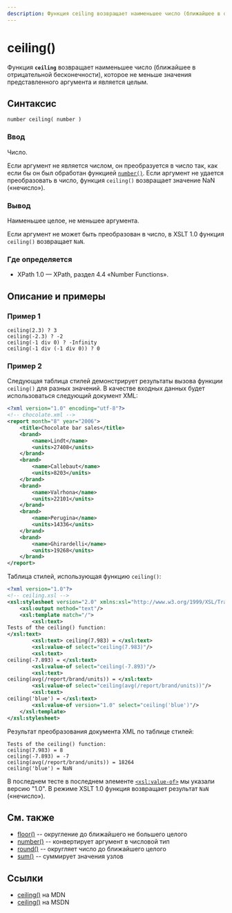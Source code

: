 ```yaml
---
description: Функция ceiling возвращает наименьшее число (ближайшее в отрицательной бесконечности), которое не меньше значения представленного аргумента и является целым
---
```


# ceiling()

Функция **`ceiling`** возвращает наименьшее число (ближайшее в отрицательной бесконечности), которое не меньше значения представленного аргумента и является целым.

## Синтаксис

```
number ceiling( number )
```

### Ввод

Число.

Если аргумент не является числом, он преобразуется в число так, как если бы он был обработан функцией [`number()`](number.md). Если аргумент не удается преобразовать в число, функция `ceiling()` возвращает значение NaN («нечисло»).

### Вывод

Наименьшее целое, не меньшее аргумента.

Если аргумент не может быть преобразован в число, в XSLT 1.0 функция `ceiling()` возвращает `NaN`.

### Где определяется

- XPath 1.0 — XPath, раздел 4.4 «Number Functions».

## Описание и примеры

### Пример 1

```
ceiling(2.3) ? 3
ceiling(-2.3) ? -2
ceiling(-1 div 0) ? -Infinity
ceiling(-1 div (-1 div 0)) ? 0
```

### Пример 2

Следующая таблица стилей демонстрирует результаты вызова функции `ceiling()` для разных значений. В качестве входных данных будет использоваться следующий документ XML:

```xml
<?xml version="1.0" encoding="utf-8"?>
<!-- chocolate.xml -->
<report month="8" year="2006">
	<title>Chocolate bar sales</title>
	<brand>
		<name>Lindt</name>
		<units>27408</units>
	</brand>
	<brand>
		<name>Callebaut</name>
		<units>8203</units>
	</brand>
	<brand>
		<name>Valrhona</name>
		<units>22101</units>
	</brand>
	<brand>
		<name>Perugina</name>
		<units>14336</units>
	</brand>
	<brand>
		<name>Ghirardelli</name>
		<units>19268</units>
	</brand>
</report>
```

Таблица стилей, использующая функцию `ceiling()`:

```xml
<?xml version="1.0"?>
<!-- ceiling.xsl -->
<xsl:stylesheet version="2.0" xmlns:xsl="http://www.w3.org/1999/XSL/Transform">
	<xsl:output method="text"/>
	<xsl:template match="/">
		<xsl:text>
Tests of the ceiling() function:
</xsl:text>
		<xsl:text> ceiling(7.983) = </xsl:text>
		<xsl:value-of select="ceiling(7.983)"/>
		<xsl:text>
ceiling(-7.893) = </xsl:text>
		<xsl:value-of select="ceiling(-7.893)"/>
		<xsl:text>
ceiling(avg(/report/brand/units)) = </xsl:text>
		<xsl:value-of select="ceiling(avg(/report/brand/units))"/>
		<xsl:text>
ceiling('blue') = </xsl:text>
		<xsl:value-of version="1.0" select="ceiling('blue')"/>
	</xsl:template>
</xsl:stylesheet>
```

Результат преобразования документа XML по таблице стилей:

```
Tests of the ceiling() function:
ceiling(7.983) = 8
ceiling(-7.893) = -7
ceiling(avg(/report/brand/units)) = 18264
ceiling('blue') = NaN
```

В последнем тесте в последнем элементе [`<xsl:value-of>`](../xslt/xsl-value-of.md) мы указали версию "1.0". В режиме XSLT 1.0 функция возвращает результат `NaN` («нечисло»).

## См. также

- [floor()](floor.md) -- округление до ближайшего не большего целого
- [number()](number.md) -- конвертирует аргумент в числовой тип
- [round()](round.md) -- округляет число до ближайшего целого
- [sum()](sum.md) -- суммирует значения узлов

## Ссылки

- [ceiling()](https://docs.microsoft.com/en-us/previous-versions/dotnet/netframework-4.0/ms256087%28v%3dvs.100%29) на MDN
- [ceiling()](https://developer.mozilla.org/en/XPath/Functions/ceiling) на MSDN
